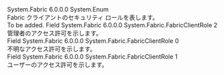 <Type Name="FabricClientRole" FullName="System.Fabric.FabricClientRole">
  <TypeSignature Language="C#" Value="public enum FabricClientRole" />
  <TypeSignature Language="ILAsm" Value=".class public auto ansi sealed FabricClientRole extends System.Enum" />
  <TypeSignature Language="DocId" Value="T:System.Fabric.FabricClientRole" />
  <TypeSignature Language="VB.NET" Value="Public Enum FabricClientRole" />
  <TypeSignature Language="F#" Value="type FabricClientRole = " />
  <AssemblyInfo>
    <AssemblyName>System.Fabric</AssemblyName>
    <AssemblyVersion>6.0.0.0</AssemblyVersion>
  </AssemblyInfo>
  <Base>
    <BaseTypeName>System.Enum</BaseTypeName>
  </Base>
  <Docs>
    <summary>
      <para>
            Fabric クライアントのセキュリティ ロールを表します。
            </para>
    </summary>
    <remarks>To be added.</remarks>
  </Docs>
  <Members>
    <Member MemberName="Admin">
      <MemberSignature Language="C#" Value="Admin" />
      <MemberSignature Language="ILAsm" Value=".field public static literal valuetype System.Fabric.FabricClientRole Admin = int32(2)" />
      <MemberSignature Language="DocId" Value="F:System.Fabric.FabricClientRole.Admin" />
      <MemberSignature Language="VB.NET" Value="Admin" />
      <MemberSignature Language="F#" Value="Admin = 2" Usage="System.Fabric.FabricClientRole.Admin" />
      <MemberType>Field</MemberType>
      <AssemblyInfo>
        <AssemblyName>System.Fabric</AssemblyName>
        <AssemblyVersion>6.0.0.0</AssemblyVersion>
      </AssemblyInfo>
      <ReturnValue>
        <ReturnType>System.Fabric.FabricClientRole</ReturnType>
      </ReturnValue>
      <MemberValue>2</MemberValue>
      <Docs>
        <summary>
          <para>
            管理者のアクセス許可を示します。
            </para>
        </summary>
      </Docs>
    </Member>
    <Member MemberName="Unknown">
      <MemberSignature Language="C#" Value="Unknown" />
      <MemberSignature Language="ILAsm" Value=".field public static literal valuetype System.Fabric.FabricClientRole Unknown = int32(0)" />
      <MemberSignature Language="DocId" Value="F:System.Fabric.FabricClientRole.Unknown" />
      <MemberSignature Language="VB.NET" Value="Unknown" />
      <MemberSignature Language="F#" Value="Unknown = 0" Usage="System.Fabric.FabricClientRole.Unknown" />
      <MemberType>Field</MemberType>
      <AssemblyInfo>
        <AssemblyName>System.Fabric</AssemblyName>
        <AssemblyVersion>6.0.0.0</AssemblyVersion>
      </AssemblyInfo>
      <ReturnValue>
        <ReturnType>System.Fabric.FabricClientRole</ReturnType>
      </ReturnValue>
      <MemberValue>0</MemberValue>
      <Docs>
        <summary>
            不明なアクセス許可を示します。
            </summary>
      </Docs>
    </Member>
    <Member MemberName="User">
      <MemberSignature Language="C#" Value="User" />
      <MemberSignature Language="ILAsm" Value=".field public static literal valuetype System.Fabric.FabricClientRole User = int32(1)" />
      <MemberSignature Language="DocId" Value="F:System.Fabric.FabricClientRole.User" />
      <MemberSignature Language="VB.NET" Value="User" />
      <MemberSignature Language="F#" Value="User = 1" Usage="System.Fabric.FabricClientRole.User" />
      <MemberType>Field</MemberType>
      <AssemblyInfo>
        <AssemblyName>System.Fabric</AssemblyName>
        <AssemblyVersion>6.0.0.0</AssemblyVersion>
      </AssemblyInfo>
      <ReturnValue>
        <ReturnType>System.Fabric.FabricClientRole</ReturnType>
      </ReturnValue>
      <MemberValue>1</MemberValue>
      <Docs>
        <summary>
          <para>
            ユーザーのアクセス許可を示します。
            </para>
        </summary>
      </Docs>
    </Member>
  </Members>
</Type>
